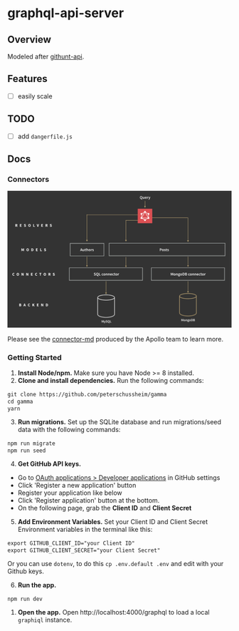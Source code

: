 # graphql-api-server

## Overview

Modeled after [githunt-api][githunt-api].

## Features

* [ ] easily scale

## TODO

* [ ] add `dangerfile.js`

## Docs

### Connectors

![this document][connector-diagram]

Please see the [connector-md][connector-md] produced by the Apollo team to learn more.

### Getting Started

1.  **Install Node/npm.** Make sure you have Node >= 8 installed.
2.  **Clone and install dependencies.**
    Run the following commands:

```
git clone https://github.com/peterschussheim/gamma
cd gamma
yarn
```

3.  **Run migrations.** Set up the SQLite database and run migrations/seed data with the following commands:

```
npm run migrate
npm run seed
```

4.  **Get GitHub API keys.**

* Go to [OAuth applications > Developer applications](https://github.com/settings/developers) in GitHub settings
* Click 'Register a new application' button
* Register your application like below
* Click 'Register application' button at the bottom.
* On the following page, grab the **Client ID** and **Client Secret**

5.  **Add Environment Variables.** Set your Client ID and Client Secret Environment variables in the terminal like this:

```
export GITHUB_CLIENT_ID="your Client ID"
export GITHUB_CLIENT_SECRET="your Client Secret"
```

Or you can use `dotenv`, to do this `cp .env.default .env` and edit with your Github keys.

6.  **Run the app.**

```
npm run dev
```

1.  **Open the app.** Open http://localhost:4000/graphql to load a local `graphiql` instance.

<!-- ### Project structure

| File name 　　　　　　　　　　　　　　| Description 　　　　　　　　<br><br>|
| :--  | :--         |
| `├── .env` | Defines environment variables |
| `├── .graphqlconfig.yml` | Configuration file based on [`graphql-config`](https://github.com/prisma/graphql-config) (e.g. used by GraphQL Playground).|
| `└── database ` (_directory_) | _Contains all files that are related to the Prisma database service_ |\
| `　　├── prisma.yml` | The root configuration file for your Prisma database service ([docs](https://www.prismagraphql.com/docs/reference/prisma.yml/overview-and-example-foatho8aip)) |
| `　　└── datamodel.graphql` | Defines your data model (written in [GraphQL SDL](https://blog.graph.cool/graphql-sdl-schema-definition-language-6755bcb9ce51)) |
| `└── src ` (_directory_) | _Contains the source files for your GraphQL server_ |
| `　　├── index.ts` | The entry point for your GraphQL server |
| `　　├── schema.graphql` | The **application schema** defining the API exposed to client applications  |
| `　　└── generated` (_directory_) | _Contains generated files_ |
| `　　　　├── prisma.ts` | The generated TypeScript bindings for the Prisma GraphQL API  |
| `　　　　└── prisma.grapghql` | The **Prisma database schema** defining the Prisma GraphQL API  | -->

[npm]: https://www.npmjs.com/
[node]: https://nodejs.org
[git]: https://git-scm.com/
[githunt-api]: https://github.com/apollographql/GitHunt-API/blob/d3e076eb8e4b9c702ce9890a31fe5d3d5e810e78/api/githubLogin.js
[connector-diagram]: resources/connector-model-diagram.png
[connector-md]: https://github.com/apollographql/graphql-tools/blob/master/designs/connectors.md
